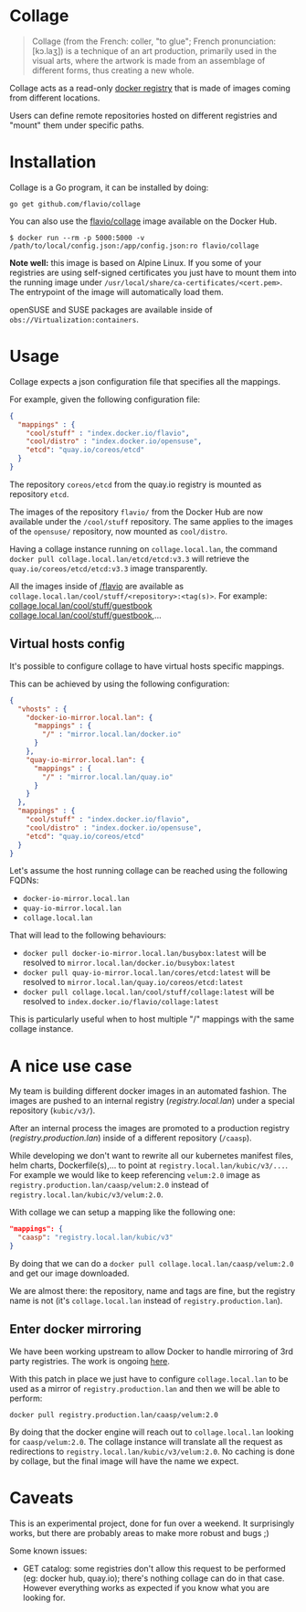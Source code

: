 # Collage

> Collage (from the French: coller, "to glue"; French pronunciation: [kɔ.laʒ])
> is a technique of an art production, primarily used in the visual arts,
> where the artwork is made from an assemblage of different forms, thus
> creating a new whole.

Collage acts as a read-only [docker registry](https://github.com/docker/distribution)
that is made of images coming from different locations.

Users can define remote repositories hosted on different registries and "mount"
them under specific paths.


# Installation

Collage is a Go program, it can be installed by doing:

```
go get github.com/flavio/collage
```

You can also use the [flavio/collage](https://hub.docker.com/r/flavio/collage/)
image available on the Docker Hub.

```
$ docker run --rm -p 5000:5000 -v /path/to/local/config.json:/app/config.json:ro flavio/collage
```

**Note well:** this image is based on Alpine Linux. If you some of your registries
are using self-signed certificates you just have to mount them into the running
image under `/usr/local/share/ca-certificates/<cert.pem>`. The entrypoint of
the image will automatically load them.

openSUSE and SUSE packages are available inside of `obs://Virtualization:containers`.

# Usage

Collage expects a json configuration file that specifies all the mappings.

For example, given the following configuration file:

```json
{
  "mappings" : {
    "cool/stuff" : "index.docker.io/flavio",
    "cool/distro" : "index.docker.io/opensuse",
    "etcd": "quay.io/coreos/etcd"
  }
}
```

The repository `coreos/etcd` from the quay.io registry is mounted as repository
`etcd`.

The images of the repository `flavio/` from the Docker Hub are now available
under the `/cool/stuff` repository.
The same applies to the images of the `opensuse/` repository, now mounted as
`cool/distro`.

Having a collage instance running on `collage.local.lan`, the command
`docker pull collage.local.lan/etcd/etcd:v3.3` will retrieve
the `quay.io/coreos/etcd/etcd:v3.3` image transparently.

All the images inside of [/flavio](https://hub.docker.com/u/flavio/) are
available as `collage.local.lan/cool/stuff/<repository>:<tag(s)>`. For
example: [collage.local.lan/cool/stuff/guestbook](https://hub.docker.com/r/flavio/guestbook/)
[collage.local.lan/cool/stuff/guestbook](https://hub.docker.com/r/flavio/guestbook-go/),...

## Virtual hosts config

It's possible to configure collage to have virtual hosts specific mappings.

This can be achieved by using the following configuration:

```json
{
  "vhosts" : {
    "docker-io-mirror.local.lan": {
      "mappings" : {
        "/" : "mirror.local.lan/docker.io"
      }
    },
    "quay-io-mirror.local.lan": {
      "mappings" : {
        "/" : "mirror.local.lan/quay.io"
      }
    }
  },
  "mappings" : {
    "cool/stuff" : "index.docker.io/flavio",
    "cool/distro" : "index.docker.io/opensuse",
    "etcd": "quay.io/coreos/etcd"
  }
}
```

Let's assume the host running collage can be reached using the following FQDNs:

  * `docker-io-mirror.local.lan`
  * `quay-io-mirror.local.lan`
  * `collage.local.lan`

That will lead to the following behaviours:

  * `docker pull docker-io-mirror.local.lan/busybox:latest` will
    be resolved to `mirror.local.lan/docker.io/busybox:latest`
  * `docker pull quay-io-mirror.local.lan/cores/etcd:latest` will
    be resolved to `mirror.local.lan/quay.io/coreos/etcd:latest`
  * `docker pull collage.local.lan/cool/stuff/collage:latest` will
    be resolved to `index.docker.io/flavio/collage:latest`

This is particularly useful when to host multiple "/" mappings with the same
collage instance.

# A nice use case

My team is building different docker images in an automated fashion. The images
are pushed to an internal registry (*registry.local.lan*) under a special
repository (`kubic/v3/`).

After an internal process the images are promoted to a production registry
(*registry.production.lan*) inside of a different repository (`/caasp`).

While developing we don't want to rewrite all our kubernetes manifest files,
helm charts, Dockerfile(s),... to point at `registry.local.lan/kubic/v3/...`.
For example we would like to keep referencing `velum:2.0` image as
`registry.production.lan/caasp/velum:2.0` instead of
`registry.local.lan/kubic/v3/velum:2.0`.

With collage we can setup a mapping like the following one:

```json
"mappings": {
  "caasp": "registry.local.lan/kubic/v3"
}
```

By doing that we can do a `docker pull collage.local.lan/caasp/velum:2.0`
and get our image downloaded.

We are almost there: the repository, name and tags are fine, but the registry
name is not (it's `collage.local.lan` instead of `registry.production.lan`).

## Enter docker mirroring

We have been working upstream to allow Docker to handle mirroring of 3rd party
registries. The work is ongoing [here](https://github.com/moby/moby/pull/34319).

With this patch in place we just have to configure `collage.local.lan` to
be used as a mirror of `registry.production.lan` and then we will be able
to perform:

```
docker pull registry.production.lan/caasp/velum:2.0
```

By doing that the docker engine will reach out to `collage.local.lan` looking
for `caasp/velum:2.0`. The collage instance will translate all the request
as redirections to `registry.local.lan/kubic/v3/velum:2.0`. No caching is
done by collage, but the final image will have the name we expect.

# Caveats

This is an experimental project, done for fun over a weekend. It surprisingly
works, but there are probably areas to make more robust and bugs ;)

Some known issues:

  * GET catalog: some registries don't allow this request to be performed
    (eg: docker hub, quay.io); there's nothing collage can do in that case.
    However everything works as expected if you know what you are looking for.

